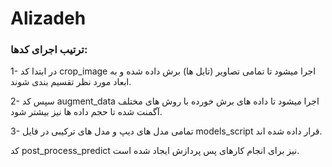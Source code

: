 # Alizadeh

### ترتیب اجرای کدها:
 1- در ابتدا کد crop_image اجرا میشود تا تمامی تصاویر (تایل ها) برش داده شده و به ابعاد مورد نظر تقسیم بندی شوند.
 
 2- سپس کد augment_data اجرا میشود تا داده های برش خورده با روش های مختلف آگمنت شده تا حجم داده ها نیز بیشتر شود.
 
 3- تمامی مدل های دیپ و مدل های ترکیبی در فایل models_script قرار داده شده اند.

 کد post_process_predict نیز برای انجام کارهای پس پردازش ایجاد شده است.





